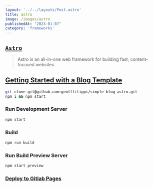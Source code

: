```yaml
---
layout: '../../layouts/Post.astro'
title: astro
image: /images/astro
publishedAt: "2023-01-07"
category: 'frameworks'
---
```


## [`Astro`](https://astro.build)
<blockquote>Astro is an all-in-one web framework for building fast, content-focused websites.</blockquote>

## [Getting Started with a Blog Template](https://github.com/littlesticks/simple-blog-astro)

```bash
git clone git@github.com:geofffilippi/simple-blog-astro.git
npm i && npm start
```
### Run Development Server
```bash
npm start
```

### Build
```bash
npm run build 
```

### Run Build Preview Server
```bash
npm start preview
```

### [Deploy to Gitlab Pages](https://docs.astro.build/en/guides/deploy/github/)

